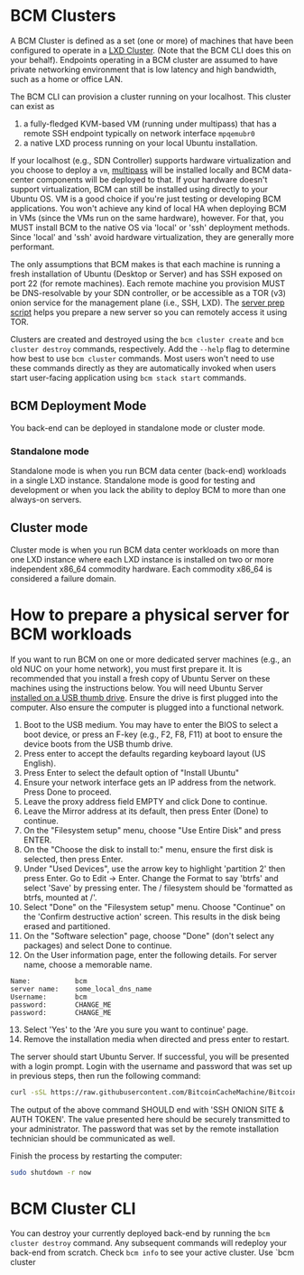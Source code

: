 # BCM Clusters

A BCM Cluster is defined as a set (one or more) of machines that have been configured to operate in a [LXD Cluster](https://lxd.readthedocs.io/en/latest/clustering/). (Note that the BCM CLI does this on your behalf). Endpoints operating in a BCM cluster are assumed to have private networking environment that is low latency and high bandwidth, such as a home or office LAN. 

The BCM CLI can provision a cluster running on your localhost. This cluster can exist as 

1) a fully-fledged KVM-based VM (running under multipass) that has a remote SSH endpoint typically on network interface `mpqemubr0`
2) a native LXD process running on your local Ubuntu installation. 

If your localhost (e.g., SDN Controller) supports hardware virtualization and you choose to deploy a `vm`, [multipass](https://github.com/CanonicalLtd/multipass) will be installed locally and BCM data-center components will be deployed to that. If your hardware doesn't support virtualization, BCM can still be installed using directly to your Ubuntu OS. VM is a good choice if you're just testing or developing BCM applications. You won't achieve any kind of local HA when deploying BCM in VMs (since the VMs run on the same hardware), however. For that, you MUST install BCM to the native OS via 'local' or 'ssh' deployment methods. Since 'local' and 'ssh' avoid hardware virtualization, they are generally more performant.

The only assumptions that BCM makes is that each machine is running a fresh installation of Ubuntu (Desktop or Server) and has SSH exposed on port 22 (for remote machines). Each remote machine you provision MUST be DNS-resolvable by your SDN controller, or be accessible as a TOR (v3) onion service for the management plane (i.e., SSH, LXD). The [server prep script](./server_prep.sh) helps you prepare a new server so you can remotely access it using TOR.

Clusters are created and destroyed using the `bcm cluster create` and `bcm cluster destroy` commands, respectively. Add the `--help` flag to determine how best to use `bcm cluster` commands. Most users won't need to use these commands directly as they are automatically invoked when users start user-facing application using `bcm stack start` commands.

## BCM Deployment Mode

You back-end can be deployed in standalone mode or cluster mode. 

### Standalone mode

Standalone mode is when you run BCM data center (back-end) workloads in a single LXD instance. Standalone mode is good for testing and development or when you lack the ability to deploy BCM to more than one always-on servers.

## Cluster mode

Cluster mode is when you run BCM data center workloads on more than one LXD instance where each LXD instance is installed on two or more independent x86_64  commodity hardware. Each commodity x86_64 is considered a failure domain.

# How to prepare a physical server for BCM workloads

If you want to run BCM on one or more dedicated server machines (e.g., an old NUC on your home network), you must first prepare it. It is recommended that you install a fresh copy of Ubuntu Server on these machines using the instructions below. You will need Ubuntu Server [installed on a USB thumb drive](https://tutorials.ubuntu.com/tutorial/tutorial-create-a-usb-stick-on-ubuntu#0). Ensure the drive is first plugged into the computer. Also ensure the computer is plugged into a functional network.

1. Boot to the USB medium. You may have to enter the BIOS to select a boot device, or press an F-key (e.g., F2, F8, F11) at boot to ensure the device boots from the USB thumb drive.
2. Press enter to accept the defaults regarding keyboard layout (US English).
3. Press Enter to select the default option of "Install Ubuntu"
4. Ensure your network interface gets an IP address from the network. Press Done to proceed.
5. Leave the proxy address field EMPTY and click Done to continue.
6. Leave the Mirror address at its default, then press Enter (Done) to continue.
7. On the "Filesystem setup" menu, choose "Use Entire Disk" and press ENTER.
8. On the "Choose the disk to install to:" menu, ensure the first disk is selected, then press Enter.
9. Under "Used Devices", use the arrow key to highlight 'partition 2' then press Enter. Go to Edit -> Enter. Change the Format to say 'btrfs' and select 'Save' by pressing enter.  The / filesystem should be 'formatted as btrfs, mounted at /'.
10. Select "Done" on the "Filesystem setup" menu.  Choose "Continue" on the 'Confirm destructive action' screen. This results in the disk being erased and partitioned.
11. On the "Software selection" page, choose "Done" (don't select any packages) and select Done to continue.
12. On the User information page, enter the following details. For server name, choose a memorable name.

```
Name:           bcm
server name:    some_local_dns_name
Username:       bcm
password:       CHANGE_ME
password:       CHANGE_ME
```

13. Select 'Yes' to the 'Are you sure you want to continue' page.
14. Remove the installation media when directed and press enter to restart.

The server should start Ubuntu Server. If successful, you will be presented with a login prompt. Login with the username and password that was set up in previous steps, then run the following command:

<!-- ---- TODO perform curl over TOR. -->
```bash
curl -sSL https://raw.githubusercontent.com/BitcoinCacheMachine/BitcoinCacheMachine/master/cluster/server_prep.sh | sudo bash
```

The output of the above command SHOULD end with 'SSH ONION SITE & AUTH TOKEN'. The value presented here should be securely transmitted to your administrator. The password that was set by the remote installation technician should be communicated as well.

Finish the process by restarting the computer:

```bash
sudo shutdown -r now
```

# BCM Cluster CLI

You can destroy your currently deployed back-end by running the `bcm cluster destroy` command. Any subsequent commands will redeploy your back-end from scratch. Check `bcm info` to see your active cluster. Use `bcm cluster